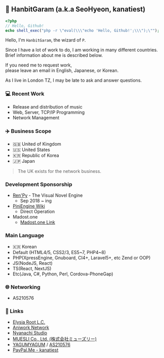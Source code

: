 ## 🐘 HanbitGaram (a.k.a SeoHyeon, kanatiest)
```php
<?php
// Hello, Github!
echo shell_exec("php -r \"eval(\\\"echo 'Hello, Github!';\\\");\"");
```
Hello, I'm `HanbitGaram`, the wizard of `P`.

Since I have a lot of work to do, I am working in many different countries.<br>
Brief information about me is described below.

If you need me to request work,<br>
please leave an email in English, Japanese, or Korean.

As I live in London TZ, I may be late to ask and answer questions.

### 💻 Recent Work
- Release and distribution of music
- Web, Server, TCP/IP Programming
- Network Management

### ✈️ Business Scope
- 🇬🇧 United of Kingdom
- 🇺🇸 United States
- 🇰🇷 Republic of Korea
- 🇯🇵 Japan
> The UK exists for the network business.

### Development Sponsorship
- [Ren'Py](https://www.renpy.org/) - The Visual Novel Engine
  - Sep 2018 ~ ing
- [PiniEngine Wiki](http://pinki.hanb.jp/)
  - Direct Operation
- Madost.one
  - [Madost.one Link](https://madost.one/)

### Main Language
- 🇰🇷 Korean
- Default (HTML4/5, CSS2/3, ES5\~7, PHP4\~8)
- PHP(XpressEngine, Gnuboard, CI4+, Laravel5+, etc Zend or OOP)
- JS(NodeJS, React)
- TS(React, NextJS)
- Etc(Java, C#, Python, Perl, Cordova-PhoneGap)

### 🌐 Networking
- AS210576

### 🔗 Links
- [Elysia Root L.C.](https://elysia-root.com)
- [Aniwork Network](https://ani.work)
- [Nyanachi Studio](https://nyanachi.com)
- [MUESLI Co., Ltd. (株式会社ミューズリー)](https://muesli.work)
- [YAGUMYAGUM](https://ygygcoop.com) / [AS210576](https://bgp.tools/as/210576)
- [PayPal.Me - kanatiest](https://paypal.me/kanatiest)
